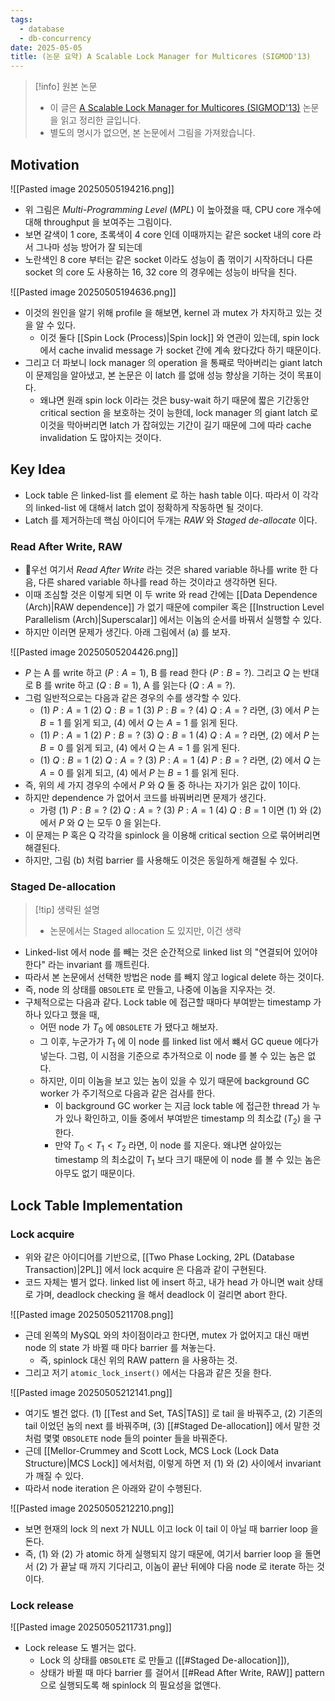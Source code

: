 ```yaml
---
tags:
  - database
  - db-concurrency
date: 2025-05-05
title: (논문 요약) A Scalable Lock Manager for Multicores (SIGMOD'13)
---
```

> [!info] 원본 논문
> - 이 글은 [A Scalable Lock Manager for Multicores (SIGMOD'13)](https://dl.acm.org/doi/pdf/10.1145/2463676.2465271) 논문을 읽고 정리한 글입니다.
> - 별도의 명시가 없으면, 본 논문에서 그림을 가져왔습니다.

## Motivation

![[Pasted image 20250505194216.png]]

- 위 그림은 *Multi-Programming Level* (*MPL*) 이 높아졌을 때, CPU core 개수에 대해 throughput 을 보여주는 그림이다.
- 보면 갈색이 1 core, 초록색이 4 core 인데 이때까지는 같은 socket 내의 core 라서 그나마 성능 방어가 잘 되는데
- 노란색인 8 core 부터는 같은 socket 이라도 성능이 좀 꺾이기 시작하더니 다른 socket 의 core 도 사용하는 16, 32 core 의 경우에는 성능이 바닥을 친다.

![[Pasted image 20250505194636.png]]

- 이것의 원인을 알기 위해 profile 을 해보면, kernel 과 mutex 가 차지하고 있는 것을 알 수 있다.
	- 이것 둘다 [[Spin Lock (Process)|Spin lock]] 와 연관이 있는데, spin lock 에서 cache invalid message 가 socket 간에 계속 왔다갔다 하기 때문이다.
- 그리고 더 파보니 lock manager 의 operation 을 통째로 막아버리는 giant latch 이 문제임을 알아냈고, 본 논문은 이 latch 를 없애 성능 향상을 기하는 것이 목표이다.
	- 왜냐면 원래 spin lock 이라는 것은 busy-wait 하기 때문에 짧은 기간동안 critical section 을 보호하는 것이 능한데, lock manager 의 giant latch 로 이것을 막아버리면 latch 가 잡혀있는 기간이 길기 때문에 그에 따라 cache invalidation 도 많아지는 것이다.

## Key Idea

- Lock table 은 linked-list 를 element 로 하는 hash table 이다. 따라서 이 각각의 linked-list 에 대해서 latch 없이 정확하게 작동하면 될 것이다.
- Latch 를 제거하는데 핵심 아이디어 두개는 *RAW* 와 *Staged de-allocate* 이다.

### Read After Write, RAW

- 우선 여기서 *Read After Write* 라는 것은 shared variable 하나를 write 한 다음, 다른 shared variable 하나를 read 하는 것이라고 생각하면 된다.
- 이때 조심할 것은 이렇게 되면 이 두 write 와 read 간에는 [[Data Dependence (Arch)|RAW dependence]] 가 없기 때문에 compiler 혹은 [[Instruction Level Parallelism (Arch)|Superscalar]] 에서는 이놈의 순서를 바꿔서 실행할 수 있다.
- 하지만 이러면 문제가 생긴다. 아래 그림에서 (a) 를 보자.

![[Pasted image 20250505204426.png]]

- $P$ 는 A 를 write 하고 ($P:A=1$), B 를 read 한다 ($P:B=?$). 그리고 $Q$ 는 반대로 B 를 write 하고 ($Q:B=1$), A 를 읽는다 ($Q:A=?$).
- 그럼 일반적으로는 다음과 같은 경우의 수를 생각할 수 있다.
	- (1) $P:A=1$ (2) $Q:B=1$ (3) $P:B=?$ (4) $Q:A=?$ 라면, (3) 에서 $P$ 는 $B=1$ 를 읽게 되고, (4) 에서 $Q$ 는 $A=1$ 를 읽게 된다.
	- (1) $P:A=1$ (2) $P:B=?$ (3) $Q:B=1$ (4) $Q:A=?$ 라면, (2) 에서 $P$ 는 $B=0$ 를 읽게 되고, (4) 에서 $Q$ 는 $A=1$ 를 읽게 된다.
	- (1) $Q:B=1$ (2) $Q:A=?$ (3) $P:A=1$ (4) $P:B=?$ 라면, (2) 에서 $Q$ 는 $A=0$ 를 읽게 되고, (4) 에서 $P$ 는 $B=1$ 를 읽게 된다.
- 즉, 위의 세 가지 경우의 수에서 $P$ 와 $Q$ 둘 중 하나는 자기가 읽은 값이 1이다.
- 하지만 dependence 가 없어서 코드를 바꿔버리면 문제가 생긴다.
	- 가령 (1) $P:B=?$ (2) $Q:A=?$ (3) $P:A=1$ (4) $Q:B=1$ 이면 (1) 와 (2) 에서 $P$ 와 $Q$ 는 모두 0 을 읽는다.
- 이 문제는 P 혹은 Q 각각을 spinlock 을 이용해 critical section 으로 묶어버리면 해결된다.
- 하지만, 그림 (b) 처럼 barrier 를 사용해도 이것은 동일하게 해결될 수 있다.

### Staged De-allocation

> [!tip] 생략된 설명
> - 논문에서는 Staged allocation 도 있지만, 이건 생략

- Linked-list 에서 node 를 빼는 것은 순간적으로 linked list 의 "연결되어 있어야 한다" 라는 invariant 를 깨트린다.
- 따라서 본 논문에서 선택한 방법은 node 를 빼지 않고 logical delete 하는 것이다.
- 즉, node 의 상태를 `OBSOLETE` 로 만들고, 나중에 이놈을 지우자는 것.
- 구체적으로는 다음과 같다. Lock table 에 접근할 때마다 부여받는 timestamp 가 하나 있다고 했을 때,
	- 어떤 node 가 $T_0$ 에 `OBSOLETE` 가 됐다고 해보자.
	- 그 이후, 누군가가 $T_1$ 에 이 node 를 linked list 에서 뺴서 GC queue 에다가 넣는다. 그럼, 이 시점을 기준으로 추가적으로 이 node 를 볼 수 있는 놈은 없다.
	- 하지만, 이미 이놈을 보고 있는 놈이 있을 수 있기 때문에 background GC worker 가 주기적으로 다음과 같은 검사를 한다.
		- 이 background GC worker 는 지금 lock table 에 접근한 thread 가 누가 있나 확인하고, 이들 중에서 부여받은 timestamp 의 최소값 ($T_2$) 을 구한다.
		- 만약 $T_0 < T_1 < T_2$ 라면, 이 node 를 지운다. 왜냐면 살아있는 timestamp 의 최소값이 $T_1$ 보다 크기 때문에 이 node 를 볼 수 있는 놈은 아무도 없기 때문이다.

## Lock Table Implementation

### Lock acquire

- 위와 같은 아이디어를 기반으로, [[Two Phase Locking, 2PL (Database Transaction)|2PL]] 에서 lock acquire 은 다음과 같이 구현된다.
- 코드 자체는 별거 없다. linked list 에 insert 하고, 내가 head 가 아니면 wait 상태로 가며, deadlock checking 을 해서 deadlock 이 걸리면 abort 한다.

![[Pasted image 20250505211708.png]]

- 근데 왼쪽의 MySQL 와의 차이점이라고 한다면, mutex 가 없어지고 대신 매번 node 의 state 가 바뀔 때 마다 barrier 를 쳐놓는다.
	- 즉, spinlock 대신 위의 RAW pattern 을 사용하는 것.
- 그리고 저기 `atomic_lock_insert()` 에서는 다음과 같은 짓을 한다.

![[Pasted image 20250505212141.png]]

- 여기도 별건 없다. (1) [[Test and Set, TAS|TAS]] 로 tail 을 바꿔주고, (2) 기존의 tail 이었던 놈의 next 를 바꿔주며, (3) [[#Staged De-allocation]] 에서 말한 것 처럼 몇몇 `OBSOLETE` node 들의 pointer 들을 바꿔준다.
- 근데 [[Mellor-Crummey and Scott Lock, MCS Lock (Lock Data Structure)|MCS Lock]] 에서처럼, 이렇게 하면 저 (1) 와 (2) 사이에서 invariant 가 깨질 수 있다.
- 따라서 node iteration 은 아래와 같이 수행된다.

![[Pasted image 20250505212210.png]]

- 보면 현재의 lock 의 next 가 NULL 이고 lock 이 tail 이 아닐 때 barrier loop 을 돈다.
- 즉, (1) 와 (2) 가 atomic 하게 실행되지 않기 때문에, 여기서 barrier loop 을 돌면서 (2) 가 끝날 때 까지 기다리고, 이놈이 끝난 뒤에야 다음 node 로 iterate 하는 것이다.

### Lock release

![[Pasted image 20250505211731.png]]

- Lock release 도 별거는 없다.
	- Lock 의 상태를 `OBSOLETE` 로 만들고 ([[#Staged De-allocation]]),
	- 상태가 바뀔 때 마다 barrier 를 걸어서 [[#Read After Write, RAW]] pattern 으로 실행되도록 해 spinlock 의 필요성을 없앤다.